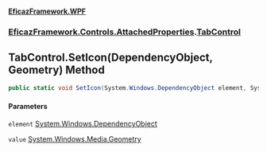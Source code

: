 #### [EficazFramework.WPF](EficazFrameworkWPF.md 'EficazFramework WPF')
### [EficazFramework.Controls.AttachedProperties](EficazFrameworkWPF.md#EficazFramework.Controls.AttachedProperties 'EficazFramework.Controls.AttachedProperties').[TabControl](EficazFramework.Controls.AttachedProperties/TabControl.md 'EficazFramework.Controls.AttachedProperties.TabControl')

## TabControl.SetIcon(DependencyObject, Geometry) Method

```csharp
public static void SetIcon(System.Windows.DependencyObject element, System.Windows.Media.Geometry value);
```
#### Parameters

<a name='EficazFramework.Controls.AttachedProperties.TabControl.SetIcon(System.Windows.DependencyObject,System.Windows.Media.Geometry).element'></a>

`element` [System.Windows.DependencyObject](https://docs.microsoft.com/en-us/dotnet/api/System.Windows.DependencyObject 'System.Windows.DependencyObject')

<a name='EficazFramework.Controls.AttachedProperties.TabControl.SetIcon(System.Windows.DependencyObject,System.Windows.Media.Geometry).value'></a>

`value` [System.Windows.Media.Geometry](https://docs.microsoft.com/en-us/dotnet/api/System.Windows.Media.Geometry 'System.Windows.Media.Geometry')